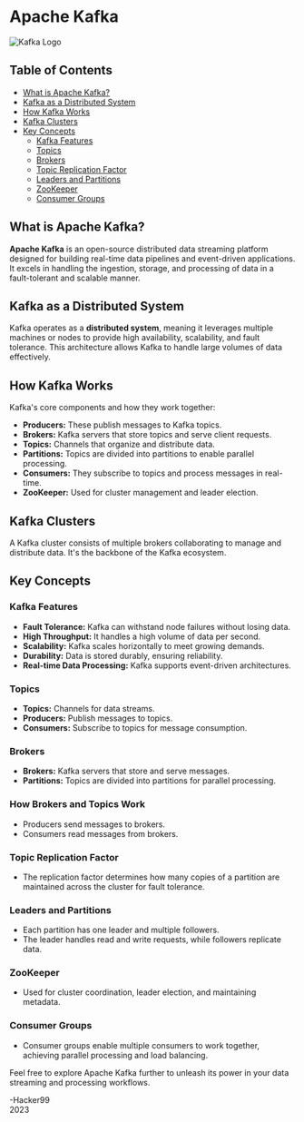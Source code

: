 
# Apache Kafka

![Kafka Logo](https://kafka.apache.org/images/apache-kafka.png)

## Table of Contents

- [What is Apache Kafka?](#what-is-apache-kafka)
- [Kafka as a Distributed System](#kafka-as-a-distributed-system)
- [How Kafka Works](#how-kafka-works)
- [Kafka Clusters](#kafka-clusters)
- [Key Concepts](#key-concepts)
  - [Kafka Features](#kafka-features)
  - [Topics](#topics)
  - [Brokers](#brokers)
  - [Topic Replication Factor](#topic-replication-factor)
  - [Leaders and Partitions](#leaders-and-partitions)
  - [ZooKeeper](#zookeeper)
  - [Consumer Groups](#consumer-groups)

## What is Apache Kafka?

**Apache Kafka** is an open-source distributed data streaming platform designed for building real-time data pipelines and event-driven applications. It excels in handling the ingestion, storage, and processing of data in a fault-tolerant and scalable manner.

## Kafka as a Distributed System

Kafka operates as a **distributed system**, meaning it leverages multiple machines or nodes to provide high availability, scalability, and fault tolerance. This architecture allows Kafka to handle large volumes of data effectively.

## How Kafka Works

Kafka's core components and how they work together:

- **Producers:** These publish messages to Kafka topics.
- **Brokers:** Kafka servers that store topics and serve client requests.
- **Topics:** Channels that organize and distribute data.
- **Partitions:** Topics are divided into partitions to enable parallel processing.
- **Consumers:** They subscribe to topics and process messages in real-time.
- **ZooKeeper:** Used for cluster management and leader election.

## Kafka Clusters

A Kafka cluster consists of multiple brokers collaborating to manage and distribute data. It's the backbone of the Kafka ecosystem.

## Key Concepts

### Kafka Features

- **Fault Tolerance:** Kafka can withstand node failures without losing data.
- **High Throughput:** It handles a high volume of data per second.
- **Scalability:** Kafka scales horizontally to meet growing demands.
- **Durability:** Data is stored durably, ensuring reliability.
- **Real-time Data Processing:** Kafka supports event-driven architectures.

### Topics

- **Topics:** Channels for data streams.
- **Producers:** Publish messages to topics.
- **Consumers:** Subscribe to topics for message consumption.

### Brokers

- **Brokers:** Kafka servers that store and serve messages.
- **Partitions:** Topics are divided into partitions for parallel processing.

### How Brokers and Topics Work

- Producers send messages to brokers.
- Consumers read messages from brokers.

### Topic Replication Factor

- The replication factor determines how many copies of a partition are maintained across the cluster for fault tolerance.

### Leaders and Partitions

- Each partition has one leader and multiple followers.
- The leader handles read and write requests, while followers replicate data.

### ZooKeeper

- Used for cluster coordination, leader election, and maintaining metadata.

### Consumer Groups

- Consumer groups enable multiple consumers to work together, achieving parallel processing and load balancing.

Feel free to explore Apache Kafka further to unleash its power in your data streaming and processing workflows.

-Hacker99   
                                                                                         2023

